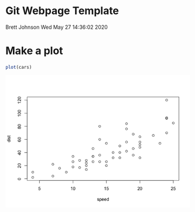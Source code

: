 Git Webpage Template
================
Brett Johnson
Wed May 27 14:36:02 2020

# Make a plot

``` r
plot(cars)
```

![](web_report_files/figure-gfm/unnamed-chunk-1-1.png)<!-- -->
